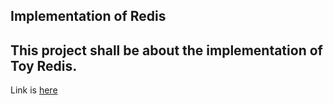 ## Implementation of Redis
This project shall be about the implementation of Toy Redis.
---
Link is [here](https://build-your-own.org/redis/06_event_loop_impl)